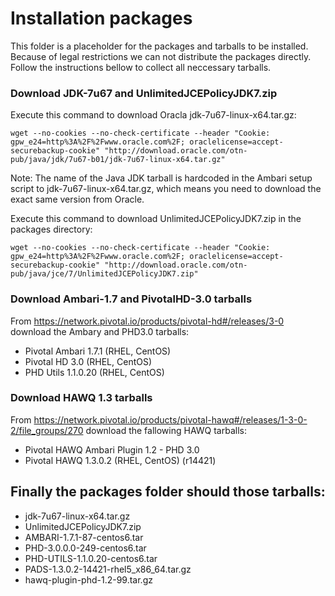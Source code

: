 # Installation packages
This folder is a placeholder for the packages and tarballs to be installed. Because of legal restrictions we can not distribute the packages directly. Follow the instructions bellow to collect all neccessary tarballs. 

### Download JDK-7u67 and UnlimitedJCEPolicyJDK7.zip
Execute this command to download Oracla jdk-7u67-linux-x64.tar.gz:
```
wget --no-cookies --no-check-certificate --header "Cookie: gpw_e24=http%3A%2F%2Fwww.oracle.com%2F; oraclelicense=accept-securebackup-cookie" "http://download.oracle.com/otn-pub/java/jdk/7u67-b01/jdk-7u67-linux-x64.tar.gz"
```
Note: The name of the Java JDK tarball is hardcoded in the Ambari setup script to jdk-7u67-linux-x64.tar.gz, which means you need to download the exact same version from Oracle.

Execute this command to download  UnlimitedJCEPolicyJDK7.zip in the packages directory:
```
wget --no-cookies --no-check-certificate --header "Cookie: gpw_e24=http%3A%2F%2Fwww.oracle.com%2F; oraclelicense=accept-securebackup-cookie" "http://download.oracle.com/otn-pub/java/jce/7/UnlimitedJCEPolicyJDK7.zip"
```
### Download Ambari-1.7 and PivotalHD-3.0 tarballs
From https://network.pivotal.io/products/pivotal-hd#/releases/3-0 download the Ambary and PHD3.0 tarballs:
* Pivotal Ambari 1.7.1 (RHEL, CentOS)
* Pivotal HD 3.0 (RHEL, CentOS)
* PHD Utils 1.1.0.20 (RHEL, CentOS)

### Download HAWQ 1.3 tarballs
From https://network.pivotal.io/products/pivotal-hawq#/releases/1-3-0-2/file_groups/270 download the fallowing HAWQ tarballs:
* Pivotal HAWQ Ambari Plugin 1.2 - PHD 3.0
* Pivotal HAWQ 1.3.0.2 (RHEL, CentOS) (r14421)

## Finally the packages folder should those tarballs:
* jdk-7u67-linux-x64.tar.gz
* UnlimitedJCEPolicyJDK7.zip
* AMBARI-1.7.1-87-centos6.tar
* PHD-3.0.0.0-249-centos6.tar
* PHD-UTILS-1.1.0.20-centos6.tar
* PADS-1.3.0.2-14421-rhel5_x86_64.tar.gz
* hawq-plugin-phd-1.2-99.tar.gz
